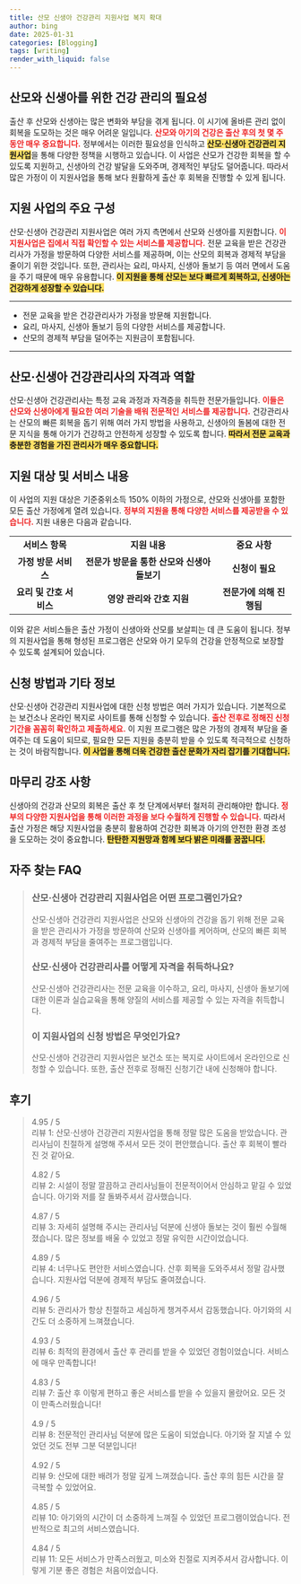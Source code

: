 ```yaml
---
title: 산모 신생아 건강관리 지원사업 복지 확대
author: bing
date: 2025-01-31
categories: [Blogging]
tags: [writing]
render_with_liquid: false
---
```



<h2 id='산모_신생아_건강관리_지원사업'>산모와 신생아를 위한 건강 관리의 필요성</h2>

<p>출산 후 산모와 신생아는 많은 변화와 부담을 겪게 됩니다. 이 시기에 올바른 관리 없이 회복을 도모하는 것은 매우 어려운 일입니다. <b><span style="color: #ee2323;">산모와 아기의 건강은 출산 후의 첫 몇 주 동안 매우 중요합니다.</span></b> 정부에서는 이러한 필요성을 인식하고 <b><span style="background-color: #ffe066;">산모·신생아 건강관리 지원사업</span></b>을 통해 다양한 정책을 시행하고 있습니다. 이 사업은 산모가 건강한 회복을 할 수 있도록 지원하고, 신생아의 건강 발달을 도와주며, 경제적인 부담도 덜어줍니다. 따라서 많은 가정이 이 지원사업을 통해 보다 원활하게 출산 후 회복을 진행할 수 있게 됩니다.</p>

<h2 id='지원사업의_구성'>지원 사업의 주요 구성</h2>

<p>산모·신생아 건강관리 지원사업은 여러 가지 측면에서 산모와 신생아를 지원합니다. <b><span style="color: #ee2323;">이 지원사업은 집에서 직접 확인할 수 있는 서비스를 제공합니다.</span></b> 전문 교육을 받은 건강관리사가 가정을 방문하여 다양한 서비스를 제공하며, 이는 산모의 회복과 경제적 부담을 줄이기 위한 것입니다. 또한, 관리사는 요리, 마사지, 신생아 돌보기 등 여러 면에서 도움을 주기 때문에 매우 유용합니다. <b><span style="background-color: #ffe066;">이 지원을 통해 산모는 보다 빠르게 회복하고, 신생아는 건강하게 성장할 수 있습니다.</span></b></p>

<hr />

<ul>
    <li>전문 교육을 받은 건강관리사가 가정을 방문해 지원합니다.</li>
    <li>요리, 마사지, 신생아 돌보기 등의 다양한 서비스를 제공합니다.</li>
    <li>산모의 경제적 부담을 덜어주는 지원금이 포함됩니다.</li>
</ul>

<hr />

<h2 id='건강관리사의_자격과역할'>산모·신생아 건강관리사의 자격과 역할</h2>

<p>산모·신생아 건강관리사는 특정 교육 과정과 자격증을 취득한 전문가들입니다. <b><span style="color: #ee2323;">이들은 산모와 신생아에게 필요한 여러 기술을 배워 전문적인 서비스를 제공합니다.</span></b> 건강관리사는 산모의 빠른 회복을 돕기 위해 여러 가지 방법을 사용하고, 신생아의 돌봄에 대한 전문 지식을 통해 아기가 건강하고 안전하게 성장할 수 있도록 합니다. <b><span style="background-color: #ffe066;">따라서 전문 교육과 충분한 경험을 가진 관리사가 매우 중요합니다.</span></b></p>

<h2 id='지원대상과_서비스_내용'>지원 대상 및 서비스 내용</h2>

<p>이 사업의 지원 대상은 기준중위소득 150% 이하의 가정으로, 산모와 신생아를 포함한 모든 출산 가정에게 열려 있습니다. <b><span style="color: #ee2323;">정부의 지원을 통해 다양한 서비스를 제공받을 수 있습니다.</span></b> 지원 내용은 다음과 같습니다.</p>

<table>
    <tr>
        <td style="text-align: center; height: 17px;"><b>서비스 항목</b></td>
        <td style="text-align: center; height: 17px;"><b>지원 내용</b></td>
        <td style="text-align: center; height: 17px;"><b>중요 사항</b></td>
    </tr>
    <tr>
        <td style="text-align: center; height: 17px;"><b>가정 방문 서비스</b></td>
        <td style="text-align: center; height: 17px;"><b>전문가 방문을 통한 산모와 신생아 돌보기</b></td>
        <td style="text-align: center; height: 17px;"><b>신청이 필요</b></td>
    </tr>
    <tr>
        <td style="text-align: center; height: 17px;"><b>요리 및 간호 서비스</b></td>
        <td style="text-align: center; height: 17px;"><b>영양 관리와 간호 지원</b></td>
        <td style="text-align: center; height: 17px;"><b>전문가에 의해 진행됨</b></td>
    </tr>
</table>

<p>이와 같은 서비스들은 출산 가정이 신생아와 산모를 보살피는 데 큰 도움이 됩니다. 정부의 지원사업을 통해 형성된 프로그램은 산모와 아기 모두의 건강을 안정적으로 보장할 수 있도록 설계되어 있습니다.</p>

<h2 id='신청방법과_기타정보'>신청 방법과 기타 정보</h2>

<p>산모·신생아 건강관리 지원사업에 대한 신청 방법은 여러 가지가 있습니다. 기본적으로는 보건소나 온라인 복지로 사이트를 통해 신청할 수 있습니다. <b><span style="color: #ee2323;">출산 전후로 정해진 신청기간을 꼼꼼히 확인하고 제출하세요.</span></b> 이 지원 프로그램은 많은 가정의 경제적 부담을 줄여주는 데 도움이 되므로, 필요한 모든 지원을 충분히 받을 수 있도록 적극적으로 신청하는 것이 바람직합니다. <b><span style="background-color: #ffe066;">이 사업을 통해 더욱 건강한 출산 문화가 자리 잡기를 기대합니다.</span></b></p>

<h2 id='맨마지막_강조'>마무리 강조 사항</h2>

<p>신생아의 건강과 산모의 회복은 출산 후 첫 단계에서부터 철저히 관리해야만 합니다. <b><span style="color: #ee2323;">정부의 다양한 지원사업을 통해 이러한 과정을 보다 수월하게 진행할 수 있습니다.</span></b> 따라서 출산 가정은 해당 지원사업을 충분히 활용하여 건강한 회복과 아기의 안전한 환경 조성을 도모하는 것이 중요합니다. <b><span style="background-color: #ffe066;">탄탄한 지원망과 함께 보다 밝은 미래를 꿈꿉니다.</span></b></p>


<h2 id='자주_찾는_FAQ'>자주 찾는 FAQ</h2>
<div itemscope="" itemtype="https://schema.org/FAQPage"> 
<blockquote> 
<div itemscope="" itemprop="mainEntity" itemtype="https://schema.org/Question"> 
<h3 itemprop="name">산모·신생아 건강관리 지원사업은 어떤 프로그램인가요? </h3> 
<div itemscope="" itemprop="acceptedAnswer" itemtype="https://schema.org/Answer"> 
<span itemprop="text"> 
<p>산모·신생아 건강관리 지원사업은 산모와 신생아의 건강을 돕기 위해 전문 교육을 받은 관리사가 가정을 방문하여 산모와 신생아를 케어하며, 산모의 빠른 회복과 경제적 부담을 줄여주는 프로그램입니다.</p> 
</span> 
</div> 
</div> 

<div itemscope="" itemprop="mainEntity" itemtype="https://schema.org/Question"> 
<h3 itemprop="name">산모·신생아 건강관리사를 어떻게 자격을 취득하나요? </h3> 
<div itemscope="" itemprop="acceptedAnswer" itemtype="https://schema.org/Answer"> 
<span itemprop="text"> 
<p>산모·신생아 건강관리사는 전문 교육을 이수하고, 요리, 마사지, 신생아 돌보기에 대한 이론과 실습교육을 통해 양질의 서비스를 제공할 수 있는 자격을 취득합니다.</p> 
</span> 
</div> 
</div> 

<div itemscope="" itemprop="mainEntity" itemtype="https://schema.org/Question"> 
<h3 itemprop="name">이 지원사업의 신청 방법은 무엇인가요? </h3> 
<div itemscope="" itemprop="acceptedAnswer" itemtype="https://schema.org/Answer"> 
<span itemprop="text"> 
<p>산모·신생아 건강관리 지원사업은 보건소 또는 복지로 사이트에서 온라인으로 신청할 수 있습니다. 또한, 출산 전후로 정해진 신청기간 내에 신청해야 합니다.</p> 
</span> 
</div> 
</div> 

</blockquote> 
</div>
<h2 id='후기'>후기</h2>
<div itemscope itemtype="https://schema.org/Product">
  <blockquote>
  <div itemprop="review" itemscope itemtype="https://schema.org/Review">
      <div itemprop="reviewRating" itemscope itemtype="https://schema.org/Rating"> <span itemprop="ratingValue">4.95</span> / <span itemprop="bestRating">5</span> </div>
      <span itemprop="reviewBody">리뷰 1: 산모·신생아 건강관리 지원사업을 통해 정말 많은 도움을 받았습니다. 관리사님이 친절하게 설명해 주셔서 모든 것이 편안했습니다. 출산 후 회복이 빨라진 것 같아요.</span>
  </div>
  <br>
  <div itemprop="review" itemscope itemtype="https://schema.org/Review">
      <div itemprop="reviewRating" itemscope itemtype="https://schema.org/Rating"> <span itemprop="ratingValue">4.82</span> / <span itemprop="bestRating">5</span> </div>
      <span itemprop="reviewBody">리뷰 2: 시설이 정말 깔끔하고 관리사님들이 전문적이어서 안심하고 맡길 수 있었습니다. 아기와 저를 잘 돌봐주셔서 감사했습니다.</span>
  </div>
  <br>
  <div itemprop="review" itemscope itemtype="https://schema.org/Review">
      <div itemprop="reviewRating" itemscope itemtype="https://schema.org/Rating"> <span itemprop="ratingValue">4.87</span> / <span itemprop="bestRating">5</span> </div>
      <span itemprop="reviewBody">리뷰 3: 자세히 설명해 주시는 관리사님 덕분에 신생아 돌보는 것이 훨씬 수월해졌습니다. 많은 정보를 배울 수 있었고 정말 유익한 시간이었습니다.</span>
  </div>
  <br>
  <div itemprop="review" itemscope itemtype="https://schema.org/Review">
      <div itemprop="reviewRating" itemscope itemtype="https://schema.org/Rating"> <span itemprop="ratingValue">4.89</span> / <span itemprop="bestRating">5</span> </div>
      <span itemprop="reviewBody">리뷰 4: 너무나도 편안한 서비스였습니다. 산후 회복을 도와주셔서 정말 감사했습니다. 지원사업 덕분에 경제적 부담도 줄여졌습니다.</span>
  </div>
  <br>
  <div itemprop="review" itemscope itemtype="https://schema.org/Review">
      <div itemprop="reviewRating" itemscope itemtype="https://schema.org/Rating"> <span itemprop="ratingValue">4.96</span> / <span itemprop="bestRating">5</span> </div>
      <span itemprop="reviewBody">리뷰 5: 관리사가 항상 친절하고 세심하게 챙겨주셔서 감동했습니다. 아기와의 시간도 더 소중하게 느껴졌습니다.</span>
  </div>
  <br>
  <div itemprop="review" itemscope itemtype="https://schema.org/Review">
      <div itemprop="reviewRating" itemscope itemtype="https://schema.org/Rating"> <span itemprop="ratingValue">4.93</span> / <span itemprop="bestRating">5</span> </div>
      <span itemprop="reviewBody">리뷰 6: 최적의 환경에서 출산 후 관리를 받을 수 있었던 경험이었습니다. 서비스에 매우 만족합니다!</span>
  </div>
  <br>
  <div itemprop="review" itemscope itemtype="https://schema.org/Review">
      <div itemprop="reviewRating" itemscope itemtype="https://schema.org/Rating"> <span itemprop="ratingValue">4.83</span> / <span itemprop="bestRating">5</span> </div>
      <span itemprop="reviewBody">리뷰 7: 출산 후 이렇게 편하고 좋은 서비스를 받을 수 있을지 몰랐어요. 모든 것이 만족스러웠습니다!</span>
  </div>
  <br>
  <div itemprop="review" itemscope itemtype="https://schema.org/Review">
      <div itemprop="reviewRating" itemscope itemtype="https://schema.org/Rating"> <span itemprop="ratingValue">4.9</span> / <span itemprop="bestRating">5</span> </div>
      <span itemprop="reviewBody">리뷰 8: 전문적인 관리사님 덕분에 많은 도움이 되었습니다. 아기와 잘 지낼 수 있었던 것도 전부 그분 덕분입니다!</span>
  </div>
  <br>
  <div itemprop="review" itemscope itemtype="https://schema.org/Review">
      <div itemprop="reviewRating" itemscope itemtype="https://schema.org/Rating"> <span itemprop="ratingValue">4.92</span> / <span itemprop="bestRating">5</span> </div>
      <span itemprop="reviewBody">리뷰 9: 산모에 대한 배려가 정말 깊게 느껴졌습니다. 출산 후의 힘든 시간을 잘 극복할 수 있었어요.</span>
  </div>
  <br>
  <div itemprop="review" itemscope itemtype="https://schema.org/Review">
      <div itemprop="reviewRating" itemscope itemtype="https://schema.org/Rating"> <span itemprop="ratingValue">4.85</span> / <span itemprop="bestRating">5</span> </div>
      <span itemprop="reviewBody">리뷰 10: 아기와의 시간이 더 소중하게 느껴질 수 있었던 프로그램이었습니다. 전반적으로 최고의 서비스였습니다.</span>
  </div>
  <br>
  <div itemprop="review" itemscope itemtype="https://schema.org/Review">
      <div itemprop="reviewRating" itemscope itemtype="https://schema.org/Rating"> <span itemprop="ratingValue">4.84</span> / <span itemprop="bestRating">5</span> </div>
      <span itemprop="reviewBody">리뷰 11: 모든 서비스가 만족스러웠고, 미소와 친절로 지켜주셔서 감사합니다. 이렇게 기분 좋은 경험은 처음이었습니다.</span>
  </div>
  </blockquote>
</div>

